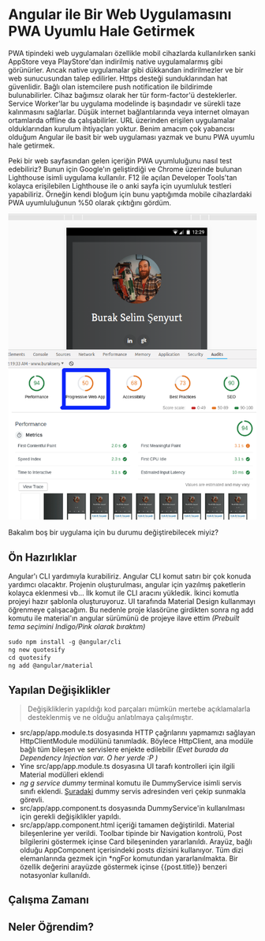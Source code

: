 # Angular ile Bir Web Uygulamasını PWA Uyumlu Hale Getirmek

PWA tipindeki web uygulamaları özellikle mobil cihazlarda kullanılırken sanki AppStore veya PlayStore'dan indirilmiş native uygulamalarmış gibi görünürler. Ancak native uygulamalar gibi dükkandan indirilmezler ve bir web sunucusundan talep edilirler. Https desteği sunduklarından hat güvenlidir. Bağlı olan istemcilere push notification ile bildirimde bulunabilirler. Cihaz bağımsız olarak her tür form-factor'ü desteklerler. Service Worker'lar bu uygulama modelinde iş başındadır ve sürekli taze kalınmasını sağlarlar. Düşük internet bağlantılarında veya internet olmayan ortamlarda offline da çalışabilirler. URL üzerinden erişilen uygulamalar olduklarından kurulum ihtiyaçları yoktur. Benim amacım çok yabancısı olduğum Angular ile basit bir web uygulaması yazmak ve bunu PWA uyumlu hale getirmek. 

Peki bir web sayfasından gelen içeriğin PWA uyumluluğunu nasıl test edebiliriz? Bunun için Google'ın geliştirdiği ve Chrome üzerinde bulunan Lighthouse isimli uygulama kullanılır. F12 ile açılan Developer Tools'tan kolayca erişilebilen Lighthouse ile o anki sayfa için uyumluluk testleri yapabiliriz. Örneğin kendi bloğum için bunu yaptığımda mobile cihazlardaki PWA uyumluluğunun %50 olarak çıktığını gördüm.

![assets/credit_1.png](assets/credit_1.png)

Bakalım boş bir uygulama için bu durumu değiştirebilecek miyiz?

## Ön Hazırlıklar

Angular'ı CLI yardımıyla kurabiliriz. Angular CLI komut satırı bir çok konuda yardımcı olacaktır. Projenin oluşturulması, angular için yazılmış paketlerin kolayca eklenmesi vb... İlk komut ile CLI aracını yükledik. İkinci komutla  projeyi hazır şablonla oluşturuyoruz. UI tarafında Material Design kullanmayı öğrenmeye çalışacağım. Bu nedenle proje klasörüne girdikten sonra ng add komutu ile material'ın angular sürümünü de projeye ilave ettim _(Prebuilt tema seçimini Indigo/Pink olarak bıraktım)_

```
sudo npm install -g @angular/cli
ng new quotesify
cd quotesify
ng add @angular/material
```

## Yapılan Değişiklikler

>Değişikliklerin yapıldığı kod parçaları mümkün mertebe açıklamalarla desteklenmiş ve ne olduğu anlatılmaya çalışılmıştır.

- src/app/app.module.ts dosyasında HTTP çağrılarını yapmamızı sağlayan HttpClientModule modülünü tanımladık. Böylece HttpClient, ana modüle bağlı tüm bileşen ve servislere enjekte edilebilir _(Evet burada da Dependency Injection var. O her yerde :P )_
- Yine src/app/app.module.ts dosyasına UI tarafı kontrolleri için ilgili Material modülleri eklendi
- _ng g service dummy_ terminal komutu ile DummyService isimli servis sınıfı eklendi. [Şuradaki](https://jsonplaceholder.typicode.com/posts) dummy servis adresinden veri çekip sunmakla görevli. 
- src/app/app.component.ts dosyasında DummyService'in kullanılması için gerekli değişiklikler yapıldı.
- src/app/app.component.html içeriği tamamen değiştirildi. Material bileşenlerine yer verildi. Toolbar tipinde bir Navigation kontrolü, Post bilgilerini göstermek içinse Card bileşeninden yararlanıldı. Arayüz, bağlı olduğu AppComponent içerisindeki posts dizisini kullanıyor. Tüm dizi elemanlarında gezmek için *ngFor komutundan yararlanılmakta. Bir özellik değerini arayüzde göstermek içinse {{post.title}} benzeri notasyonlar kullanıldı.

## Çalışma Zamanı

## Neler Öğrendim?